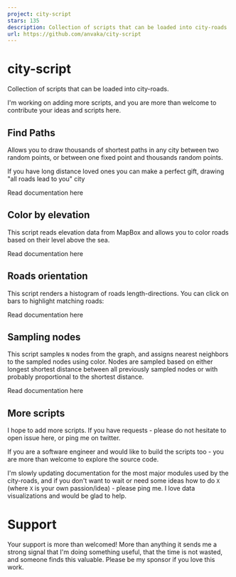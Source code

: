 ```yaml
---
project: city-script
stars: 135
description: Collection of scripts that can be loaded into city-roads
url: https://github.com/anvaka/city-script
---
```


city-script
===========

Collection of scripts that can be loaded into city-roads.

I'm working on adding more scripts, and you are more than welcome to contribute your ideas and scripts here.

Find Paths
----------

Allows you to draw thousands of shortest paths in any city between two random points, or between one fixed point and thousands random points.

If you have long distance loved ones you can make a perfect gift, drawing "all roads lead to you" city

Read documentation here

Color by elevation
------------------

This script reads elevation data from MapBox and allows you to color roads based on their level above the sea.

Read documentation here

Roads orientation
-----------------

This script renders a histogram of roads length-directions. You can click on bars to highlight matching roads:

Read documentation here

Sampling nodes
--------------

This script samples `N` nodes from the graph, and assigns nearest neighbors to the sampled nodes using color. Nodes are sampled based on either longest shortest distance between all previously sampled nodes or with probably proportional to the shortest distance.

Read documentation here

More scripts
------------

I hope to add more scripts. If you have requests - please do not hesitate to open issue here, or ping me on twitter.

If you are a software engineer and would like to build the scripts too - you are more than welcome to explore the source code.

I'm slowly updating documentation for the most major modules used by the city-roads, and if you don't want to wait or need some ideas how to do `X` (where `X` is your own passion/idea) - please ping me. I love data visualizations and would be glad to help.

Support
=======

Your support is more than welcomed! More than anything it sends me a strong signal that I'm doing something useful, that the time is not wasted, and someone finds this valuable. Please be my sponsor if you love this work.
